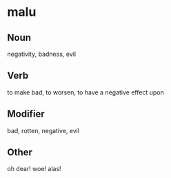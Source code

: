 malu
===

Noun
---

negativity, badness, evil

Verb
---

to make bad, to worsen, to have a negative effect upon

Modifier
---

bad, rotten, negative, evil

Other
---

oh dear! woe! alas!